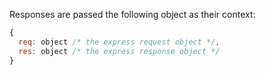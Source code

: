 Responses are passed the following object as their context:

```js
{
  req: object /* the express request object */,
  res: object /* the express response object */
}
```
